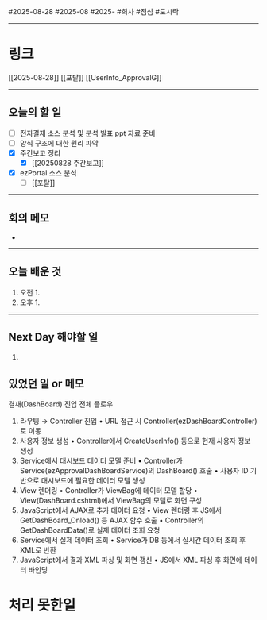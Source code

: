 #2025-08-28 #2025-08 #2025- 
#회사 #점심 #도시락

------
# 링크 
[[2025-08-28]]
[[포탈]]
[[UserInfo_ApprovalG]]

---
## 오늘의 할 일
- [ ] 전자결재 소스 분석 및 분석 발표 ppt 자료 준비
- [ ] 양식 구조에 대한 원리 파악
- [x] 주간보고 정리
    - [x] [[20250828 주간보고]]
- [x] ezPortal 소스 분석
    - [ ] [[포탈]]
---
## 회의 메모
- 
---
## 오늘 배운 것
1. 오전
    1. 
2. 오후
    1. 
---
## Next Day 해야할 일
1. 


## 있었던 일 or 메모

결재(DashBoard) 진입 전체 플로우
1.	라우팅 → Controller 진입
•	URL 접근 시 Controller(ezDashBoardController)로 이동
2.	사용자 정보 생성
•	Controller에서 CreateUserInfo() 등으로 현재 사용자 정보 생성
3.	Service에서 대시보드 데이터 모델 준비
•	Controller가 Service(ezApprovalDashBoardService)의 DashBoard() 호출
•	사용자 ID 기반으로 대시보드에 필요한 데이터 모델 생성
4.	View 렌더링
•	Controller가 ViewBag에 데이터 모델 할당
•	View(DashBoard.cshtml)에서 ViewBag의 모델로 화면 구성
5.	JavaScript에서 AJAX로 추가 데이터 요청
•	View 렌더링 후 JS에서 GetDashBoard_Onload() 등 AJAX 함수 호출
•	Controller의 GetDashBoardData()로 실제 데이터 조회 요청
6.	Service에서 실제 데이터 조회
•	Service가 DB 등에서 실시간 데이터 조회 후 XML로 반환
7.	JavaScript에서 결과 XML 파싱 및 화면 갱신
•	JS에서 XML 파싱 후 화면에 데이터 바인딩


# 처리 못한일